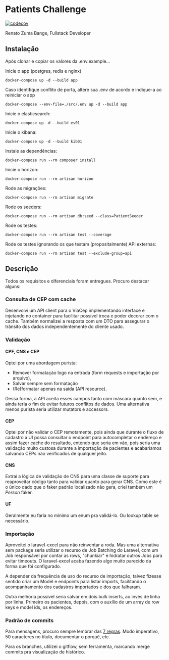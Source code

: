 # Patients Challenge

[![codecov](https://codecov.io/gh/rzb/patients-challenge/branch/main/graph/badge.svg?token=SM5IGSGDUV)](https://codecov.io/gh/rzb/patients-challenge)

Renato Zuma Bange, Fullstack Developer



## Instalação

Após clonar e copiar os valores da .env.example...

Inicie o app (postgres, redis e nginx)
```console
docker-compose up -d --build app
```

Caso identifique conflito de porta, altere sua .env de acordo e indique-a ao reiniciar o app
```console
docker-compose --env-file=./src/.env up -d --build app
```

Inicie o elasticsearch:
```console
docker-compose up -d --build es01
```

Inicie o kibana:
```console
docker-compose up -d --build kib01
```

Instale as dependências:
```console
docker-compose run --rm composer install
```

Inicie o horizon:
```console
docker-compose run --rm artisan horizon
```

Rode as migrações:
```console
docker-compose run --rm artisan migrate
```

Rode os seeders:
```console
docker-compose run --rm artisan db:seed --class=PatientSeeder
```

Rode os testes:
```console
docker-compose run --rm artisan test --coverage
```

Rode os testes ignorando os que testam (propositalmente) API externas:
```console
docker-compose run --rm artisan test --exclude-group=api
```


## Descrição

Todos os requisitos e diferenciais foram entregues. Procuro destacar alguns:


### Consulta de CEP com cache

Desenvolvi um API client para o ViaCep implementando interface e injetando no container para facilitar possível troca e poder decorar com o cache. Também normalizei a resposta com um DTO para assegurar o trânsito dos dados independentemente do cliente usado.


### Validação

#### CPF, CNS e CEP

Optei por uma abordagem purista:
* Remover formatação logo na entrada (form requests e importação por arquivo),
* Salvar sempre sem formatação
* (Re)formatar apenas na saída (API resource).

Dessa forma, a API aceita esses campos tanto com máscara quanto sem, e ainda teria o fim de evitar futuros conflitos de dados. Uma alternativa menos purista seria utilizar mutators e accessors.

#### CEP

Optei por não validar o CEP remotamente, pois ainda que durante o fluxo de cadastro a UI possa consultar o endpoint para autocompletar o endereço e assim fazer cache do resultado, entendo que seria em vão, pois seria uma validação muito custosa durante a importação de pacientes e acabaríamos salvando CEPs não verificados de qualquer jeito.

#### CNS

Extraí a lógica de validação de CNS para uma classe de suporte para reaproveitar código tanto para validar quanto para gerar CNS. Como este é o único dado que o faker padrão localizado não gera, criei também um *Person* faker.


#### UF

Geralmente eu faria no mínimo um enum pra validá-lo. Ou lookup table se necessário.


### Importação

Aproveitei o laravel-excel para não reinventar a roda. Mas uma alternativa sem package seria utilizar o recurso de Job Batching do Laravel, com um Job responsável por contar as rows, "chunkiar" e hidratar outros Jobs para evitar timeouts. O laravel-excel acaba fazendo algo muito parecido da forma que foi configurado.

A depender da frequência de uso do recurso de importação, talvez fizesse sentido criar um Model e endpoints para listar imports, facilitando o acompanhamento dos cadastros importados e dos que falharam.

Outra melhoria possível seria salvar em dois bulk inserts, ao invés de linha por linha. Primeiro os pacientes, depois, com o auxílio de um array de row keys e model ids, os endereços.


### Padrão de commits

Para mensagens, procuro sempre lembrar das [7 regras](https://riptutorial.com/git/example/4729/good-commit-messages). Modo imperativo, 50 caracteres no título, documentar o porquê, etc.

Para os branches, utilizei o gitflow, sem ferramenta, marcando merge commits pra visualização de histórico.
